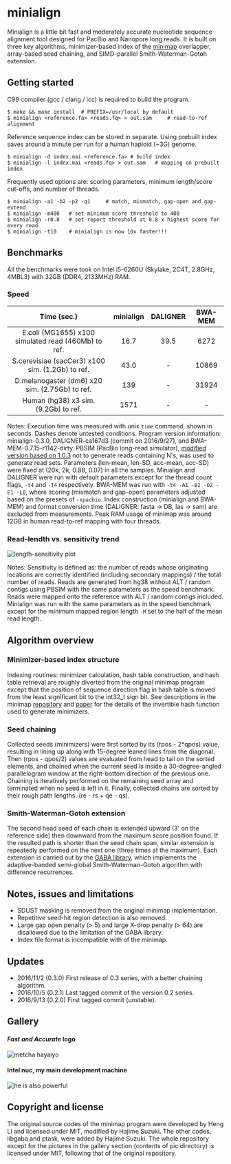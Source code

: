 
# minialign

Minialign is a little bit fast and moderately accurate nucleotide sequence alignment tool designed for PacBio and Nanopore long reads. It is built on three key algorithms, minimizer-based index of the [minimap](https://github.com/lh3/minimap) overlapper, array-based seed chaining, and SIMD-parallel Smith-Waterman-Gotoh extension.

## Getting started

C99 compiler (gcc / clang / icc) is required to build the program.

```
$ make && make install	# PREFIX=/usr/local by default
$ minialign <reference.fa> <reads.fq> > out.sam		# read-to-ref alignment
```

Reference sequence index can be stored in separate. Using prebuilt index saves around a minute per run for a human haploid (~3G) genome.

```
$ minialign -d index.mai <reference.fa>	# build index
$ minialign -l index.mai <reads.fq> > out.sam	# mapping on prebuilt index
```

Frequently used options are: scoring parameters, minimum length/score cut-offs, and number of threads.

```
$ minialign -a1 -b2 -p2 -q1		# match, mismatch, gap-open and gap-extend
$ minialign -m400	# set minimum score threshold to 400
$ minialign -r0.8	# set report threshold at 0.8 x highest score for every read
$ minialign -t10	# minialign is now 10x faster!!!
```

## Benchmarks

All the benchmarks were took on Intel i5-6260U (Skylake, 2C4T, 2.8GHz, 4MBL3) with 32GB (DDR4, 2133MHz) RAM.

### Speed

|                      Time (sec.)                     |  minialign  |   DALIGNER  |   BWA-MEM   |
|:----------------------------------------------------:|:-----------:|:-----------:|:-----------:|
| E.coli (MG1655) x100 simulated read (460Mb) to ref.  |        16.7 |        39.5 |        6272 |
| S.cerevisiae (sacCer3) x100 sim. (1.2Gb) to ref.     |        43.0 |           - |       10869 |
| D.melanogaster (dm6) x20 sim. (2.75Gb) to ref.       |         139 |           - |       31924 |
| Human (hg38) x3 sim. (9.2Gb) to ref.                 |        1571 |           - |           - |

Notes: Execution time was measured with unix `time` command, shown in seconds. Dashes denote untested conditions. Program version information: minialign-0.3.0, DALIGNER-ca167d3 (commit on 2016/9/27), and BWA-MEM-0.7.15-r1142-dirty. PBSIM (PacBio long-read simulator), [modified version based on 1.0.3](https://github.com/ocxtal/pbsim/tree/nfree) not to generate reads containing N's, was used to generate read sets. Parameters (len-mean, len-SD, acc-mean, acc-SD) were fixed at (20k, 2k, 0.88, 0.07) in all the samples. Minialign and DALIGNER were run with default parameters except for the thread count flags, `-t4` and `-T4` respectively. BWA-MEM was run with `-t4 -A1 -B2 -O2 -E1 -L0`, where scoring (mismatch and gap-open) parameters adjusted based on the presets of `-xpacbio`. Index construction (minialign and BWA-MEM) and format conversion time (DALIGNER: fasta -> DB, las -> sam) are excluded from measurements. Peak RAM usage of minimap was around 12GB in human read-to-ref mapping with four threads.

### Read-lendth vs. sensitivity trend

![length-sensitivity plot](https://github.com/ocxtal/minialig/blob/master/fig/len_sens.png)

Notes: Sensitivity is defined as: the number of reads whose originating locations are correctly identified (including secondary mappings) / the total number of reads. Reads are generated from hg38 without ALT / random contigs using PBSIM with the same parameters as the speed benchmark. Reads were mapped onto the reference with ALT / random contigs included. Minialign was run with the same parameters as in the speed benchmark except for the minimum mapped region length `-M` set to the half of the mean read length.

## Algorithm overview

### Minimizer-based index structure

Indexing routines: minimizer calculation, hash table construction, and hash table retrieval are roughly diverted from the original minimap program except that the position of sequence direction flag in hash table is moved from the least significant bit to the int32_t sign bit. See descriptions in the minimap [repository](https://github.com/lh3/minimap) and [paper](http://bioinformatics.oxfordjournals.org/content/32/14/2103) for the details of the invertible hash function used to generate minimizers.

### Seed chaining

Collected seeds (minimizers) were first sorted by its (rpos - 2*qpos) value, resulting in lining up along with 15-degree leaned lines from the diagonal. Then (rpos - qpos/2) values are evaluated from head to tail on the sorted elements, and chained when the current seed is inside a 30-degree-angled parallelogram window at the right-bottom direction of the previous one. Chaining is iteratively performed on the remaining seed array and terminated when no seed is left in it. Finally, collected chains are sorted by their rough path lengths: (re - rs + qe - qs).

### Smith-Waterman-Gotoh extension

The second head seed of each chain is extended upward (3' on the reference side) then downward from the maximum score position found. If the resulted path is shorter than the seed chain span, similar extension is repeatedly performed on the next one (three times at the maximum). Each extension is carried out by the [GABA library](https://github.com/ocxtal/libgaba), which implements the adaptive-banded semi-global Smith-Waterman-Gotoh algorithm with difference recurrences.

## Notes, issues and limitations

* SDUST masking is removed from the original minimap implementation.
* Repetitive seed-hit region detection is also removed.
* Large gap open penalty (> 5) and large X-drop penalty (> 64) are disallowed due to the limitation of the GABA library.
* Index file format is incompatible with of the minimap.

## Updates

* 2016/11/2 (0.3.0) First release of 0.3 series, with a better chaining algorithm.
* 2016/10/5 (0.2.1) Last tagged commit of the version 0.2 series.
* 2016/9/13 (0.2.0) First tagged commit (unstable).

## Gallery

#### *Fast and Accurate* logo

![metcha hayaiyo](https://github.com/ocxtal/minialig/blob/master/pic/hayai.png)

#### Intel nuc, my main development machine

![he is also powerful](https://github.com/ocxtal/minialig/blob/master/pic/nuc.png)

## Copyright and license

The original source codes of the minimap program were developed by Heng Li and licensed under MIT, modified by Hajime Suzuki. The other codes, libgaba and ptask, were added by Hajime Suzuki. The whole repository except for the pictures in the gallery section (contents of pic directory) is licensed under MIT, following that of the original repository.
